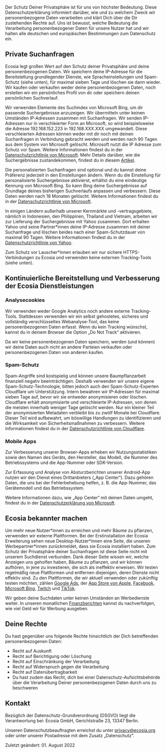 
Der Schutz Deiner Privatsphäre ist für uns von höchster Bedeutung. Diese Datenschutzerklärung informiert darüber, wie und zu welchem Zweck wir personenbezogene Daten verarbeiten und klärt Dich über die Dir zustehenden Rechte auf. Uns ist bewusst, welche Bedeutung die Verarbeitung personenbezogener Daten für unsere Nutzer hat und wir halten alle deutschen und europäischen Bestimmungen zum Datenschutz ein.

## Private Suchanfragen

Ecosia legt großen Wert auf den Schutz deiner Privatsphäre und deine personenbezogenen Daten. Wir speichern deine IP-Adresse für die Bereitstellung grundlegender Dienste, wie Spracheinstellungen und Spam-Schutz (siehe unten), für maximal sieben Tage und löschen sie dann wieder. Wir kaufen oder verkaufen weder deine personenbezogenen Daten, noch erstellen wir ein persönliches Profil von dir oder speichern deinen persönlichen Suchverlauf.

Wir verwenden Elemente des Suchindex von Microsoft Bing, um dir passende Suchergebnisse anzuzeigen. Wir übermitteln unter keinen Umständen IP-Adressen zusammen mit Suchanfragen. Wir senden IP-Adressen nur in verschleierter Form an Microsoft, so wird beispielsweise die Adresse 192.168.152.223 in 192.168.XXX.XXX umgewandelt. Diese verschleierten Adressen können weder mit dir noch mit deinen Suchanfragen in Verbindung gebracht werden und werden nach 90 Tagen aus dem System von Microsoft gelöscht. Microsoft nutzt die IP Adresse zum Schutz vor Spam. Weitere Informationen findest du in der
 [Datenschutzrichtlinie von Microsoft](https://privacy.microsoft.com/de-de/privacystatement). Mehr Details darüber, wie die Suchergebnisse zustandekommen, findest du in diesem [Artikel](https://ecosia.zendesk.com/hc/de/articles/4405237632914-Wie-Ecosia-Ihre-Inhalte-einordnet).

Die personalisierten Suchanfragen sind optional und du kannst deine Präferenz jederzeit in den Einstellungen ändern. Wenn du die Einstellung für personalisierte Suchergebnisse aktivierst, erhältst du eine eindeutige Kennung von Microsoft Bing. So kann Bing deine Suchergebnisse auf Grundlage deines bisherigen Suchverlaufs anpassen und verbessern. Diese Daten werden nach 18 Monaten gelöscht. Weitere Informationen findest du in der [Datenschutzrichtlinie von Microsoft](https://privacy.microsoft.com/de-de/privacystatement).

In einigen Ländern außerhalb unserer Kernmärkte und -vertragsgebiete, nämlich in Indonesien, den Philippinen, Thailand und Vietnam, arbeiten wir zur Lieferung der Suchergebnisse mit Yahoo zusammen. Dort erhalten Yahoo und seine Partner*innen deine IP-Adresse zusammen mit deiner Suchanfrage und löschen beides nach einer Spam-Schutzdauer von maximal 90 Tagen. Weitere Informationen findest du in der [Datenschutzrichtlinie von Yahoo](https://legal.yahoo.com/ie/de/yahoo/privacy/index.html).

Zum Schutz vor Lauscher\*innen erlauben wir nur sichere HTTPS-Verbindungen zu Ecosia und verwenden keine externen Tracking-Tools (siehe unten).

## Kontinuierliche Bereitstellung und Verbesserung der Ecosia Dienstleistungen
### Analysecookies

Wir verwenden weder Google Analytics noch andere externe Tracking-Tools. Stattdessen verwenden wir ein selbst gehostetes, sicheres und vollständig verschlüsseltes Webanalyse-Tool, das keine personenbezogenen Daten erfasst. Wenn du kein Tracking wünschst, kannst du in deinem Browser die Option „Do Not Track“ aktivieren.

Da wir keine personenbezogenen Daten speichern, werden (und können) wir deine Daten auch nicht an andere Parteien verkaufen oder personenbezogenen Daten von anderen kaufen.

### Spam-Schutz

Spam-Angriffe sind kostspielig und können unsere Baumpflanzarbeit finanziell negativ beeinträchtigen. Deshalb verwenden wir unsere eigene Spam-Schutz-Technologie, bitten jedoch auch den Spam-Schutz-Experten Cloudflare um Unterstützung. Intern bewahren wir IP-Adressen für maximal sieben Tage auf, bevor wir sie entweder anonymisieren oder löschen. Cloudflare erhält anonymisierte und verschleierte IP-Adressen, von denen die meisten innerhalb weniger Tage gelöscht werden. Nur ein kleiner Teil der anonymisierten Metadaten verbleibt bis zu zwölf Monate bei Cloudflare. Dieser Teil wird aufbewahrt, um böswillige Handlungen zu identifizieren und die Wirksamkeit von Sicherheitsmaßnahmen zu verbessern. Weitere Informationen findest du in der [Datenschutzrichtlinie von Cloudflare](https://www.cloudflare.com/de-de/privacypolicy/).

### Mobile Apps

Zur Verbesserung unserer Browser-Apps erheben wir Nutzungsstatistiken sowie den Namen des Geräts, den Hersteller, das Modell, die Nummer des Betriebssystems und die App-Nummer oder SDK-Version.

Zur Erfassung und Analyse von Absturzberichten unserer Android-App nutzen wir den Dienst eines Drittanbieters („App Center“). Dazu gehören Daten, die uns bei der Fehlerbehebung helfen, z. B. die App-Nummer, das Gerätemodell und das Betriebssystem.

Weitere Informationen dazu, wie „App Center“ mit deinen Daten umgeht, findest du in der [Datenschutzerklärung von Microsoft](https://privacy.microsoft.com/de-de/privacystatement).

## Ecosia bekannter machen

Um mehr neue Nutzer\*innen zu erreichen und mehr Bäume zu pflanzen, verwenden wir externe Plattformen. Bei der Erstinstallation der Ecosia Erweiterung sehen neue Desktop-Nutzer\*innen eine Seite, die unseren Werbepartner*innen zurückmeldet, dass sie Ecosia installiert haben. Zum Schutz der Privatsphäre deiner Suchanfragen ist diese Seite nicht mit unserem Suchdienst verbunden. Dank dieser Seite wissen wir, welche Anzeigen uns geholfen haben, Bäume zu pflanzen, und wir können aufhören, in jene zu investieren, die sich als ineffektiv erweisen. Wir testen regelmäßig neue Plattformen und entfernen diejenigen, deren Dienste nicht effektiv sind. Zu den Plattformen, die wir aktuell verwenden oder zukünftig testen möchten, zählen [Google Ads](https://policies.google.com/privacy?hl=de), der [App Store von Apple](https://support.apple.com/de-de/HT211970), [Facebook](https://www.facebook.com/about/privacy), [Microsoft Bing](https://about.ads.microsoft.com/de-de/policies/legal-privacy-and-security), [Twitch](https://www.twitch.tv/p/en/legal/privacy-notice/) und [TikTok](https://www.tiktok.com/legal/privacy-policy-eea?lang=de).

Wir geben deine Suchdaten unter keinen Umständen an Werbedienste weiter. In unseren monatlichen [Finanzberichten](https://de.blog.ecosia.org/ecosia-finanzberichte-baumplanzbelege/) kannst du nachverfolgen, wie viel Geld wir für Werbung ausgeben.

## Deine Rechte

Du hast gegenüber uns folgende Rechte hinsichtlich der Dich betreffenden personenbezogenen Daten:

 - Recht auf Auskunft
 - Recht auf Berichtigung oder Löschung
 - Recht auf Einschränkung der Verarbeitung
 - Recht auf Widerspruch gegen die Verarbeitung
 - Recht auf Datenübertragbarkeit
 - Du hast zudem das Recht, dich bei einer Datenschutz-Aufsichtsbehörde über die Verarbeitung Deiner personenbezogenen Daten durch uns zu beschweren

## Kontakt

Bezüglich der Datenschutz-Grundverordnung (DSGVO) liegt die Verantwortung bei: Ecosia GmbH, Gerichtstraße 23, 13347 Berlin.

Unseren Datenschutzbeauftragten erreichst du unter privacy@ecosia.org oder unter unserer Postadresse mit dem Zusatz „Datenschutz“.

Zuletzt geändert: 01. August 2022
